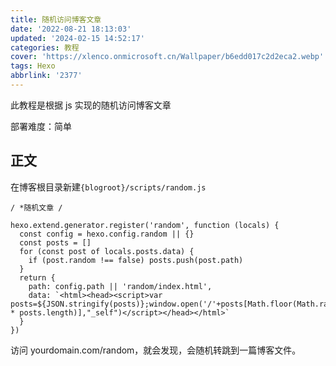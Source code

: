 ```yaml
---
title: 随机访问博客文章
date: '2022-08-21 18:13:03'
updated: '2024-02-15 14:52:17'
categories: 教程
cover: 'https://xlenco.onmicrosoft.cn/Wallpaper/b6edd017c2d2eca2.webp'
tags: Hexo
abbrlink: '2377'
---
```



此教程是根据 js 实现的随机访问博客文章

部署难度：简单

## 正文

在博客根目录新建`{blogroot}/scripts/random.js`

```
/ *随机文章 /

hexo.extend.generator.register('random', function (locals) {
  const config = hexo.config.random || {}
  const posts = []
  for (const post of locals.posts.data) {
    if (post.random !== false) posts.push(post.path)
  }
  return {
    path: config.path || 'random/index.html',
    data: `<html><head><script>var posts=${JSON.stringify(posts)};window.open('/'+posts[Math.floor(Math.random() * posts.length)],"_self")</script></head></html>`
  }
})
```

访问 yourdomain.com/random，就会发现，会随机转跳到一篇博客文件。
